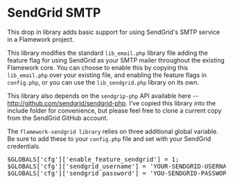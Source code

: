 SendGrid SMTP
===

This drop in library adds basic support for using SendGrid's SMTP service in a Flamework project.

This library modifies the standard <code>lib_email.php</code> library file adding the feature flag for using SendGrid as your SMTP mailer throughout the existing Flamework core. You can choose to enable this by copying this <code>lib_email.php</code> over your existing file, and enabling the feature flags in <code>config.php</code>, or you can use the <code>lib_sendgrid.php</code> library on its own.

This library also depends on the <code>sendgrip-php</code> API available here -- http://github.com/sendgrid/sendgrid-php. I've copied this library into the include folder for convenience, but please feel free to clone a current copy from the SendGrid GitHub account.

The <code>flamework-sendgrid library</code> relies on three additional global variable. Be sure to add these to your <code>config.php</code> file and set with your SendGrid credentials.

<pre>$GLOBALS['cfg']['enable_feature_sendgrid'] = 1;
$GLOBALS['cfg']['sendgrid_username'] = 'YOUR-SENDGRID-USERNAME';
$GLOBALS['cfg']['sendgrid_password'] = 'YOU-SENDGRID-PASSWORD';</pre>

